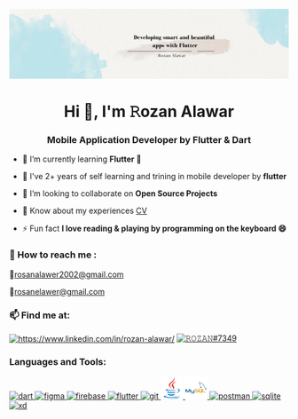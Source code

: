 ![logo](https://github.com/rozan-alawar/rozan-alawar/blob/main/banner.png)

<h1 align="center">Hi 👋, I'm 𝚁ozan Alawar</h1>
<h3 align="center">Mobile Application Developer by Flutter & Dart</h3>

- 📘 I’m currently learning **Flutter 💙**

- 🌱 I've 2+ years of self learning and trining in mobile developer by **flutter**

- 👯 I’m looking to collaborate on **Open Source Projects**

- 📄 Know about my experiences [CV](https://drive.google.com/drive/folders/1dRYQxoTwSKY8XgYN86dGSQye6dMDj3Wp?usp=sharinghttps://drive.google.com/drive/folders/1dRYQxoTwSKY8XgYN86dGSQye6dMDj3Wp?usp=sharingRhttps://drive.google.com/drive/folders/1dRYQxoTwSKY8XgYN86dGSQye6dMDj3Wp?usp=sharinghttps://drive.google.com/drive/folders/1dRYQxoTwSKY8XgYN86dGSQye6dMDj3Wp?usp=sharinghttps://drive.google.com/drive/folders/1dRYQxoTwSKY8XgYN86dGSQye6dMDj3Wp?usp=sharinghttps://drive.google.com/drive/folders/1dRYQxoTwSKY8XgYN86dGSQye6dMDj3Wp?usp=sharinghttps://drive.google.com/drive/folders/1dRYQxoTwSKY8XgYN86dGSQye6dMDj3Wp?usp=sharingRhttps://drive.google.com/drive/folders/1dRYQxoTwSKY8XgYN86dGSQye6dMDj3Wp?usp=sharinghttps://drive.google.com/drive/folders/1dRYQxoTwSKY8XgYN86dGSQye6dMDj3Wp?usp=sharinghttps://drive.google.com/drive/folders/1dRYQxoTwSKY8XgYN86dGSQye6dMDj3Wp?usp=sharinghttps://drive.google.com/drive/folders/1dRYQxoTwSKY8XgYN86dGSQye6dMDj3Wp?usp=sharinghttps://drive.google.com/drive/folders/1dRYQxoTwSKY8XgYN86dGSQye6dMDj3Wp?usp=sharingRhttps://drive.google.com/drive/folders/1dRYQxoTwSKY8XgYN86dGSQye6dMDj3Wp?usp=sharinghttps://drive.google.com/drive/folders/1dRYQxoTwSKY8XgYN86dGSQye6dMDj3Wp?usp=sharinghttps://drive.google.com/drive/folders/1dRYQxoTwSKY8XgYN86dGSQye6dMDj3Wp?usp=sharinghttps://drive.google.com/drive/folders/1dRYQxoTwSKY8XgYN86dGSQye6dMDj3Wp?usp=sharinghttps://drive.google.com/drive/folders/1dRYQxoTwSKY8XgYN86dGSQye6dMDj3Wp?usp=sharingRhttps://drive.google.com/drive/folders/1dRYQxoTwSKY8XgYN86dGSQye6dMDj3Wp?usp=sharinghttps://drive.google.com/drive/folders/1dRYQxoTwSKY8XgYN86dGSQye6dMDj3Wp?usp=sharinghttps://drive.google.com/drive/folders/1dRYQxoTwSKY8XgYN86dGSQye6dMDj3Wp?usp=sharinghttps://drive.google.com/drive/folders/1dRYQxoTwSKY8XgYN86dGSQye6dMDj3Wp?usp=sharinghttps://drive.google.com/drive/folders/1dRYQxoTwSKY8XgYN86dGSQye6dMDj3Wp?usp=sharingRhttps://drive.google.com/drive/folders/1dRYQxoTwSKY8XgYN86dGSQye6dMDj3Wp?usp=sharinghttps://drive.google.com/drive/folders/1dRYQxoTwSKY8XgYN86dGSQye6dMDj3Wp?usp=sharinghttps://drive.google.com/drive/folders/1dRYQxoTwSKY8XgYN86dGSQye6dMDj3Wp?usp=sharinghttps://drive.google.com/drive/folders/1dRYQxoTwSKY8XgYN86dGSQye6dMDj3Wp?usp=sharinghttps://drive.google.com/drive/folders/1dRYQxoTwSKY8XgYN86dGSQye6dMDj3Wp?usp=sharingRhttps://drive.google.com/drive/folders/1dRYQxoTwSKY8XgYN86dGSQye6dMDj3Wp?usp=sharinghttps://drive.google.com/drive/folders/1dRYQxoTwSKY8XgYN86dGSQye6dMDj3Wp?usp=sharinghttps://drive.google.com/drive/folders/1dRYQxoTwSKY8XgYN86dGSQye6dMDj3Wp?usp=sharinghttps://drive.google.com/drive/folders/1dRYQxoTwSKY8XgYN86dGSQye6dMDj3Wp?usp=sharinghttps://drive.google.com/drive/folders/1dRYQxoTwSKY8XgYN86dGSQye6dMDj3Wp?usp=sharingRhttps://drive.google.com/drive/folders/1dRYQxoTwSKY8XgYN86dGSQye6dMDj3Wp?usp=sharinghttps://drive.google.com/drive/folders/1dRYQxoTwSKY8XgYN86dGSQye6dMDj3Wp?usp=sharinghttps://drive.google.com/drive/folders/1dRYQxoTwSKY8XgYN86dGSQye6dMDj3Wp?usp=sharinghttps://drive.google.com/drive/folders/1dRYQxoTwSKY8XgYN86dGSQye6dMDj3Wp?usp=sharinghttps://drive.google.com/drive/folders/1dRYQxoTwSKY8XgYN86dGSQye6dMDj3Wp?usp=sharingRhttps://drive.google.com/drive/folders/1dRYQxoTwSKY8XgYN86dGSQye6dMDj3Wp?usp=sharinghttps://drive.google.com/drive/folders/1dRYQxoTwSKY8XgYN86dGSQye6dMDj3Wp?usp=sharinghttps://drive.google.com/drive/folders/1dRYQxoTwSKY8XgYN86dGSQye6dMDj3Wp?usp=sharinghttps://drive.google.com/drive/folders/1dRYQxoTwSKY8XgYN86dGSQye6dMDj3Wp?usp=sharinghttps://drive.google.com/drive/folders/1dRYQxoTwSKY8XgYN86dGSQye6dMDj3Wp?usp=sharingRhttps://drive.google.com/drive/folders/1dRYQxoTwSKY8XgYN86dGSQye6dMDj3Wp?usp=sharinghttps://drive.google.com/drive/folders/1dRYQxoTwSKY8XgYN86dGSQye6dMDj3Wp?usp=sharinghttps://drive.google.com/drive/folders/1dRYQxoTwSKY8XgYN86dGSQye6dMDj3Wp?usp=sharinghttps://drive.google.com/drive/folders/1dRYQxoTwSKY8XgYN86dGSQye6dMDj3Wp?usp=sharinghttps://drive.google.com/drive/folders/1dRYQxoTwSKY8XgYN86dGSQye6dMDj3Wp?usp=sharingRhttps://drive.google.com/drive/folders/1dRYQxoTwSKY8XgYN86dGSQye6dMDj3Wp?usp=sharinghttps://drive.google.com/drive/folders/1dRYQxoTwSKY8XgYN86dGSQye6dMDj3Wp?usp=sharinghttps://drive.google.com/drive/folders/1dRYQxoTwSKY8XgYN86dGSQye6dMDj3Wp?usp=sharinghttps://drive.google.com/drive/folders/1dRYQxoTwSKY8XgYN86dGSQye6dMDj3Wp?usp=sharinghttps://drive.google.com/drive/folders/1dRYQxoTwSKY8XgYN86dGSQye6dMDj3Wp?usp=sharingRhttps://drive.google.com/drive/folders/1dRYQxoTwSKY8XgYN86dGSQye6dMDj3Wp?usp=sharinghttps://drive.google.com/drive/folders/1dRYQxoTwSKY8XgYN86dGSQye6dMDj3Wp?usp=sharinghttps://drive.google.com/drive/folders/1dRYQxoTwSKY8XgYN86dGSQye6dMDj3Wp?usp=sharinghttps://drive.google.com/drive/folders/1dRYQxoTwSKY8XgYN86dGSQye6dMDj3Wp?usp=sharinghttps://drive.google.com/drive/folders/1dRYQxoTwSKY8XgYN86dGSQye6dMDj3Wp?usp=sharingRhttps://drive.google.com/drive/folders/1dRYQxoTwSKY8XgYN86dGSQye6dMDj3Wp?usp=sharinghttps://drive.google.com/drive/folders/1dRYQxoTwSKY8XgYN86dGSQye6dMDj3Wp?usp=sharinghttps://drive.google.com/drive/folders/1dRYQxoTwSKY8XgYN86dGSQye6dMDj3Wp?usp=sharinghttps://drive.google.com/drive/folders/1dRYQxoTwSKY8XgYN86dGSQye6dMDj3Wp?usp=sharinghttps://drive.google.com/drive/folders/1dRYQxoTwSKY8XgYN86dGSQye6dMDj3Wp?usp=sharingRhttps://drive.google.com/drive/folders/1dRYQxoTwSKY8XgYN86dGSQye6dMDj3Wp?usp=sharinghttps://drive.google.com/drive/folders/1dRYQxoTwSKY8XgYN86dGSQye6dMDj3Wp?usp=sharinghttps://drive.google.com/drive/folders/1dRYQxoTwSKY8XgYN86dGSQye6dMDj3Wp?usp=sharingChttps://drive.google.com/drive/folders/1dRYQxoTwSKY8XgYN86dGSQye6dMDj3Wp?usp=sharinghttps://drive.google.com/drive/folders/1dRYQxoTwSKY8XgYN86dGSQye6dMDj3Wp?usp=sharingRhttps://drive.google.com/drive/folders/1dRYQxoTwSKY8XgYN86dGSQye6dMDj3Wp?usp=sharinghttps://drive.google.com/drive/folders/1dRYQxoTwSKY8XgYN86dGSQye6dMDj3Wp?usp=sharinghttps://drive.google.com/drive/folders/1dRYQxoTwSKY8XgYN86dGSQye6dMDj3Wp?usp=sharinghttps://drive.google.com/drive/folders/1dRYQxoTwSKY8XgYN86dGSQye6dMDj3Wp?usp=sharinghttps://drive.google.com/drive/folders/1dRYQxoTwSKY8XgYN86dGSQye6dMDj3Wp?usp=sharingRhttps://drive.google.com/drive/folders/1dRYQxoTwSKY8XgYN86dGSQye6dMDj3Wp?usp=sharinghttps://drive.google.com/drive/folders/1dRYQxoTwSKY8XgYN86dGSQye6dMDj3Wp?usp=sharinghttps://drive.google.com/drive/folders/1dRYQxoTwSKY8XgYN86dGSQye6dMDj3Wp?usp=sharinghttps://drive.google.com/drive/folders/1dRYQxoTwSKY8XgYN86dGSQye6dMDj3Wp?usp=sharinghttps://drive.google.com/drive/folders/1dRYQxoTwSKY8XgYN86dGSQye6dMDj3Wp?usp=sharingRhttps://drive.google.com/drive/folders/1dRYQxoTwSKY8XgYN86dGSQye6dMDj3Wp?usp=sharinghttps://drive.google.com/drive/folders/1dRYQxoTwSKY8XgYN86dGSQye6dMDj3Wp?usp=sharinghttps://drive.google.com/drive/folders/1dRYQxoTwSKY8XgYN86dGSQye6dMDj3Wp?usp=sharinghttps://drive.google.com/drive/folders/1dRYQxoTwSKY8XgYN86dGSQye6dMDj3Wp?usp=sharinghttps://drive.google.com/drive/folders/1dRYQxoTwSKY8XgYN86dGSQye6dMDj3Wp?usp=sharingRhttps://drive.google.com/drive/folders/1dRYQxoTwSKY8XgYN86dGSQye6dMDj3Wp?usp=sharinghttps://drive.google.com/drive/folders/1dRYQxoTwSKY8XgYN86dGSQye6dMDj3Wp?usp=sharinghttps://drive.google.com/drive/folders/1dRYQxoTwSKY8XgYN86dGSQye6dMDj3Wp?usp=sharinghttps://drive.google.com/drive/folders/1dRYQxoTwSKY8XgYN86dGSQye6dMDj3Wp?usp=sharinghttps://drive.google.com/drive/folders/1dRYQxoTwSKY8XgYN86dGSQye6dMDj3Wp?usp=sharingRhttps://drive.google.com/drive/folders/1dRYQxoTwSKY8XgYN86dGSQye6dMDj3Wp?usp=sharinghttps://drive.google.com/drive/folders/1dRYQxoTwSKY8XgYN86dGSQye6dMDj3Wp?usp=sharinghttps://drive.google.com/drive/folders/1dRYQxoTwSKY8XgYN86dGSQye6dMDj3Wp?usp=sharing)

- ⚡ Fun fact **I love reading & playing by programming on the keyboard 😄**

<h3 align="left">💬 How to reach me :</h3>

<p>
📌<a href="mailto:rosanalawer2002@gmail.com">rosanalawer2002@gmail.com</a>

📌<a href="mailto:rosanelawer@gmail.com">rosanelawer@gmail.com</a>
</p>

<h3 align="left">📫 Find me at:</h3>
<p align="left">
<a href="https://linkedin.com/in/https://www.linkedin.com/in/rozan-alawar/" target="blank"><img align="center" src="https://raw.githubusercontent.com/rahuldkjain/github-profile-readme-generator/master/src/images/icons/Social/linked-in-alt.svg" alt="https://www.linkedin.com/in/rozan-alawar/" height="30" width="40" /></a>
<a href="https://discord.gg/𝚁𝙾𝚉𝙰𝙽#7349" target="blank"><img align="center" src="https://raw.githubusercontent.com/rahuldkjain/github-profile-readme-generator/master/src/images/icons/Social/discord.svg" alt="𝚁𝙾𝚉𝙰𝙽#7349" height="30" width="40" /></a>
</p>

<h3 align="left">Languages and Tools:</h3>
<p align="left"> <a href="https://dart.dev" target="_blank" rel="noreferrer"> <img src="https://www.vectorlogo.zone/logos/dartlang/dartlang-icon.svg" alt="dart" width="40" height="40"/> </a> <a href="https://www.figma.com/" target="_blank" rel="noreferrer"> <img src="https://www.vectorlogo.zone/logos/figma/figma-icon.svg" alt="figma" width="40" height="40"/> </a> <a href="https://firebase.google.com/" target="_blank" rel="noreferrer"> <img src="https://www.vectorlogo.zone/logos/firebase/firebase-icon.svg" alt="firebase" width="40" height="40"/> </a> <a href="https://flutter.dev" target="_blank" rel="noreferrer"> <img src="https://www.vectorlogo.zone/logos/flutterio/flutterio-icon.svg" alt="flutter" width="40" height="40"/> </a> <a href="https://git-scm.com/" target="_blank" rel="noreferrer"> <img src="https://www.vectorlogo.zone/logos/git-scm/git-scm-icon.svg" alt="git" width="40" height="40"/> </a> <a href="https://www.java.com" target="_blank" rel="noreferrer"> <img src="https://raw.githubusercontent.com/devicons/devicon/master/icons/java/java-original.svg" alt="java" width="40" height="40"/> </a> <a href="https://www.mysql.com/" target="_blank" rel="noreferrer"> <img src="https://raw.githubusercontent.com/devicons/devicon/master/icons/mysql/mysql-original-wordmark.svg" alt="mysql" width="40" height="40"/> </a> <a href="https://postman.com" target="_blank" rel="noreferrer"> <img src="https://www.vectorlogo.zone/logos/getpostman/getpostman-icon.svg" alt="postman" width="40" height="40"/> </a> <a href="https://www.sqlite.org/" target="_blank" rel="noreferrer"> <img src="https://www.vectorlogo.zone/logos/sqlite/sqlite-icon.svg" alt="sqlite" width="40" height="40"/> </a> <a href="https://www.adobe.com/products/xd.html" target="_blank" rel="noreferrer"> <img src="https://cdn.worldvectorlogo.com/logos/adobe-xd.svg" alt="xd" width="40" height="40"/> </a> </p>



